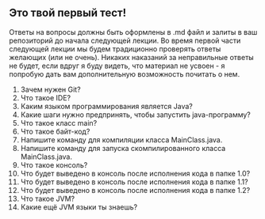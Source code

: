 ## **Это твой первый тест!**

Ответы на вопросы должны быть оформлены в .md файл и залиты в ваш репозиторий до начала следующей лекции. Во время первой части следующей лекции мы будем традиционно проверять ответы желающих (или не очень). Никаких наказаний за неправильные ответы не будет, если вдруг я буду видеть, что материал не усвоен - я попробую дать вам дополнительную возможность почитать о нем.

1. Зачем нужен Git?
2. Что такое IDE?
3. Каким языком программирования является Java?
4. Какие шаги нужно предпринять, чтобы запустить java-программу?
5. Что такое класс main?
6. Что такое байт-код?
7. Напишите команду для компиляции класса MainClass.java.
8. Напишите команду для запуска скомпилированного класса MainClass.java.
9. Что такое консоль?
10. Что будет выведено в консоль после исполнения кода в папке 1.0?
11. Что будет выведено в консоль после исполнения кода в папке 1.1?
12. Что будет выведено в консоль после исполнения кода в папке 1.2?
13. Что такое JVM?
14. Какие ещё JVM языки ты знаешь?